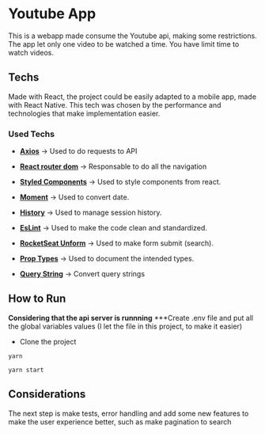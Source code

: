 # Youtube App

This is a webapp made consume the Youtube api, making some restrictions. The app let only one video to be watched a time.
You have limit time to watch videos.

## Techs

Made with React, the project could be easily adapted to a mobile app, made with React Native. This tech was chosen
by the performance and technologies that make implementation easier.

### Used Techs

- **[Axios](https://www.npmjs.com/package/axios "axios")** -> Used to do requests to API

- **[React router dom](https://www.npmjs.com/package/react-router-dom)** -> Responsable to do all the navigation

- **[Styled Components](https://styled-components.com)** -> Used to style components from react.

- **[Moment](https://www.npmjs.com/package/moment)** -> Used to convert date.

- **[History](https://www.npmjs.com/package/react-history)** -> Used to manage session history.

- **[EsLint](https://www.npmjs.com/package/eslint)** -> Used to make the code clean and standardized.

- **[RocketSeat Unform](https://www.npmjs.com/package/@rocketseat/unform)** -> Used to make form submit (search).

- **[Prop Types](https://www.npmjs.com/package/prop-types)** -> Used to document the intended types.

- **[Query String](https://www.npmjs.com/package/query-string)** -> Convert query strings

## How to Run
**Considering that the api server is runnning**
***Create .env file and put all the global variables values (I let the file in this project, to make it easier)

- Clone the project

```
yarn
```

```
yarn start
```

## Considerations
The next step is make tests, error handling and add some new features to make the user experience better, such as make pagination to search
